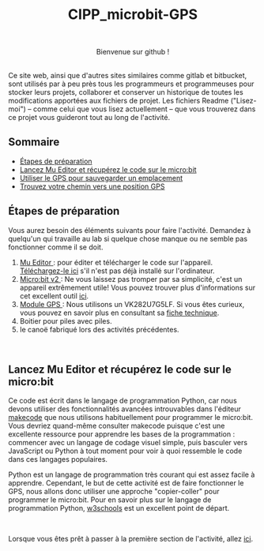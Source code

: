 <h1 align="center"> CIPP_microbit-GPS </h1>
<br>
<p align="center"> Bienvenue sur github ! </p>
<br>
<p style="margin: 0px">Ce site web, ainsi que d'autres sites similaires comme gitlab et bitbucket, sont utilisés par à peu près tous les programmeurs et programmeuses pour stocker leurs projets, collaborer et conserver un historique de toutes les modifications apportées aux fichiers de projet.  
Les fichiers Readme ("Lisez-moi") – comme celui que vous lisez actuellement – ​​que vous trouverez dans ce projet vous guideront tout au long de l'activité. </p>

## Sommaire

- [Étapes de préparation](#étapes-de-préparation)
- [Lancez Mu Editor et récupérez le code sur le micro:bit](#lancez-mu-editor-et-récupérez-le-code-sur-le-microbit)
- [Utiliser le GPS pour sauvegarder un emplacement](https://github.com/GenieLabMtl/CIPP_microbit-GPS/tree/main/FR/1)
- [Trouvez votre chemin vers une position GPS](https://github.com/GenieLabMtl/CIPP_microbit-GPS/tree/main/FR/2)

## Étapes de préparation
Vous aurez besoin des éléments suivants pour faire l'activité. Demandez à quelqu'un qui travaille au lab si quelque chose manque ou ne semble pas fonctionner comme il se doit.

1. <u> Mu Editor </u>: pour éditer et télécharger le code sur l'appareil. [Téléchargez-le ici](https://codewith.mu/en/download) s'il n'est pas déjà installé sur l'ordinateur.
2. <u> Micro:bit v2 </u>: Ne vous laissez pas tromper par sa simplicité, c'est un appareil extrêmement utile! Vous pouvez trouver plus d'informations sur cet excellent outil [ici](https://microbit.org/).
3. <u> Module GPS </u>: Nous utilisons un VK282U7G5LF. Si vous êtes curieux, vous pouvez en savoir plus en consultant sa [fiche technique](https://github.com/CainZ/V.KEL-GPS/blob/master/VK2828U7G5LF%20Data%20Sheet%2020150902.pdf).
4. Boitier pour piles avec piles.
5. le canoë fabriqué lors des activités précédentes.

<br>

## Lancez Mu Editor et récupérez le code sur le micro:bit

Ce code est écrit dans le langage de programmation Python, car nous devons utiliser des fonctionnalités avancées introuvables dans l'éditeur [makecode](https://makecode.microbit.org/) que nous utilisons habituellement pour programmer le micro:bit. Vous devriez quand-même consulter makecode puisque c'est une excellente ressource pour apprendre les bases de la programmation : commencer avec un langage de codage visuel simple, puis basculer vers JavaScript ou Python à tout moment pour voir à quoi ressemble le code dans ces langages populaires.

Python est un langage de programmation très courant qui est assez facile à apprendre. Cependant, le but de cette activité est de faire fonctionner le GPS, nous allons donc utiliser une approche "copier-coller" pour programmer le micro:bit.
Pour en savoir plus sur le langage de programmation Python, [w3schools](https://www.w3schools.com/python/default.asp) est un excellent point de départ.

<br>

Lorsque vous êtes prêt à passer à la première section de l'activité, allez [ici](https://github.com/GenieLabMtl/CIPP_microbit-GPS/tree/main/FR/1).